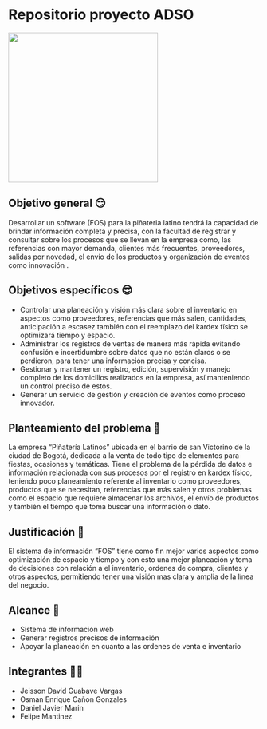 


# Repositorio proyecto ADSO

<p margin-left="20px"><img width="300" src="https://github.com/senauti/project-gaes-2-fos/blob/main/LOGO/logo%20claro.jpeg?raw=true"><p/>

## Objetivo general 😏
Desarrollar un software  (FOS) para la piñateria latino tendrá la capacidad de brindar información completa y precisa, con la facultad de registrar y consultar sobre los procesos que se llevan en la empresa como, las referencias con mayor demanda, clientes más frecuentes, proveedores, salidas por novedad, el envío de los productos y organización de eventos como innovación .

## Objetivos específicos 😎
- Controlar una planeación y visión más clara sobre el inventario en aspectos como proveedores, referencias que más salen, cantidades, anticipación a escasez también con el reemplazo del kardex físico se optimizará tiempo y espacio. 
- Administrar los registros de ventas de manera más rápida evitando confusión e incertidumbre sobre datos que no están claros o se perdieron, para tener una información precisa y concisa. 
- Gestionar y mantener un registro, edición, supervisión y manejo completo de los domicilios realizados en la empresa, así manteniendo un control preciso de estos. 
- Generar un servicio de gestión y creación  de eventos como proceso innovador. 

## Planteamiento del problema 🤢

La empresa “Piñatería Latinos” ubicada en el barrio de san Victorino de la ciudad de Bogotá, dedicada a la venta de todo tipo de elementos para fiestas, ocasiones y temáticas. Tiene el problema de la pérdida de datos e información relacionada con sus procesos por el registro en kardex físico, teniendo poco planeamiento referente al inventario como proveedores, productos que se necesitan, referencias que más salen y otros problemas como el espacio que requiere almacenar los archivos, el envío de productos y también el tiempo que toma buscar una información o dato. 

## Justificación 👀

El sistema de información “FOS” tiene como fin mejor varios aspectos como optimización de espacio y tiempo y con esto una mejor planeación y toma de decisiones con relación a el inventario, ordenes de compra, clientes y otros aspectos, permitiendo tener una visión mas clara y amplia de la línea del negocio.

## Alcance 🤯
- Sistema de información web
- Generar registros precisos de información
- Apoyar la planeación en cuanto a las ordenes de venta e inventario


## Integrantes 🐱‍👤
- Jeisson David Guabave Vargas
- Osman Enrique Cañon Gonzales
- Daniel Javier Marin
- Felipe Mantinez 
  




